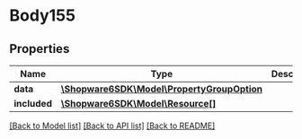 # Body155

## Properties
Name | Type | Description | Notes
------------ | ------------- | ------------- | -------------
**data** | [**\Shopware6SDK\Model\PropertyGroupOption**](PropertyGroupOption.md) |  | [optional] 
**included** | [**\Shopware6SDK\Model\Resource[]**](Resource.md) |  | [optional] 

[[Back to Model list]](../../README.md#documentation-for-models) [[Back to API list]](../../README.md#documentation-for-api-endpoints) [[Back to README]](../../README.md)

